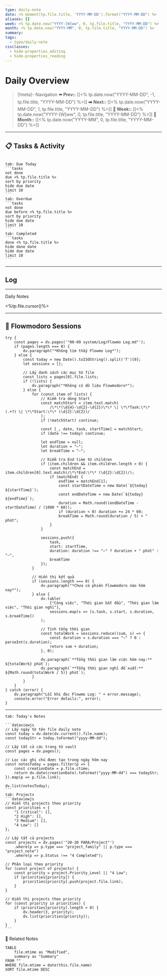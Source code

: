 ```yaml
---
type: daily-note
date: <% moment(tp.file.title, 'YYYY-MM-DD').format("YYYY-MM-DD") %>
aliases: []
week: <% tp.date.now("YYYY-[W]ww", 0, tp.file.title, "YYYY-MM-DD") %>
month: <% tp.date.now("YYYY-MM", 0, tp.file.title, "YYYY-MM-DD") %>
summary: 
tags:
  - type/daily-note
cssclasses:
  - hide-properties_editing
  - hide-properties_reading
---
```


# Daily Overview

>[!meta]- Navigation
>**⬅️ Prev::** [[<% tp.date.now("YYYY-MM-DD", -1, tp.file.title, "YYYY-MM-DD") %>]]
>**➡️ Next::** [[<% tp.date.now("YYYY-MM-DD", 1, tp.file.title, "YYYY-MM-DD") %>]]
>**📅 Week::** [[<% tp.date.now("YYYY-[W]ww", 0, tp.file.title, "YYYY-MM-DD") %>]]
>**📆 Month::** [[<% tp.date.now("YYYY-MM", 0, tp.file.title, "YYYY-MM-DD") %>]]

---
## 📋 Tasks & Activity

```calendar-nav
```
````tabs
tab: Due Today
```tasks
not done
due <% tp.file.title %>
sort by priority
hide due date
limit 10
```
tab: Overdue
```tasks 
not done 
due before <% tp.file.title %>
sort by priority
hide due date
limit 10
```
tab: Completed
```tasks
done <% tp.file.title %>
hide done date
hide due date
limit 10
```
````


---
## Log
---

 Daily Notes

<%tp.file.cursor()%>

---
## 🍅 Flowmodoro Sessions
```dataviewjs
try {
    const pages = dv.pages('"00-09 system/Log/Flowmo Log.md"');
    if (pages.length === 0) {
        dv.paragraph("*Không tìm thấy Flowmo Log*");
    } else {
        const today = new Date().toISOString().split('T')[0];
        let sessions = [];

        // Lấy danh sách các mục từ file
        const lists = pages[0].file.lists;
        if (!lists) {
            dv.paragraph("*Không có dữ liệu Flowmodoro*");
        } else {
            for (const item of lists) {
                // Kiểm tra dòng Start
                const matchStart = item.text.match(
                    /\*\*(\d{4}-\d{2}-\d{2})\*\* \| \*\*Task:\*\* (.+?) \| \*\*Start:\*\* (\d{2}:\d{2})/
                );
                if (!matchStart) continue;

                const [_, date, task, startTime] = matchStart;
                if (date !== today) continue;

                let endTime = null;
                let duration = "—";
                let breakTime = "—";

                // Kiểm tra End time từ children
                if (item.children && item.children.length > 0) {
                    const matchEnd = item.children[0].text.match(/\*\*End:\*\* (\d{2}:\d{2})/);
                    if (matchEnd) {
                        endTime = matchEnd[1];
                        const startDateTime = new Date(`${today} ${startTime}`);
                        const endDateTime = new Date(`${today} ${endTime}`);
                        duration = Math.round((endDateTime - startDateTime) / (1000 * 60));
                        if (duration < 0) duration += 24 * 60;
                        breakTime = Math.round(duration / 5) + " phút";
                    }
                }

                sessions.push({
                    task,
                    start: startTime,
                    duration: duration !== "—" ? duration + " phút" : "—",
                    breakTime
                });
            }

            // Hiển thị kết quả
            if (sessions.length === 0) {
                dv.paragraph("*Chưa có phiên Flowmodoro nào hôm nay*");
            } else {
                dv.table(
                    ["Công việc", "Thời gian bắt đầu", "Thời gian làm việc", "Thời gian nghỉ"],
                    sessions.map(s => [s.task, s.start, s.duration, s.breakTime])
                );

                // Tính tổng thời gian
                const totalWork = sessions.reduce((sum, s) => {
                    const duration = s.duration === "—" ? 0 : parseInt(s.duration);
                    return sum + duration;
                }, 0);
                
                dv.paragraph(`**Tổng thời gian làm việc hôm nay:** ${totalWork} phút`);
                dv.paragraph(`**Tổng thời gian nghỉ đề xuất:** ${Math.round(totalWork / 5)} phút`);
            }
        }
    }
} catch (error) {
    dv.paragraph("Lỗi khi đọc Flowmo Log: " + error.message);
    console.error("Error details:", error);
}
```
---
````
tab: Today's Notes

```dataviewjs
// Lấy ngày từ tên file daily note
const today = dv.date(dv.current().file.name);
const todayStr = today.toFormat("yyyy-MM-dd");

// Lấy tất cả các trang từ vault
const pages = dv.pages();

// Lọc các ghi chú được tạo trong ngày hôm nay
const notesToday = pages.filter(p => {
    const creationDate = p.file.ctime;
    return dv.date(creationDate).toFormat("yyyy-MM-dd") === todayStr;
}).map(p => p.file.link);

dv.list(notesToday);
```
tab: Projects
```dataviewjs
// Hiển thị projects theo priority
const priorities = {
    "1 Critical": [],
    "2 High": [],
    "3 Medium": [],
    "4 Low": []
};

// Lấy tất cả projects
const projects = dv.pages('"20-30 PARA/Project"')
    .where(p => p.type === "project_family" || p.type === "project_note")
    .where(p => p.Status !== "4 Completed");

// Phân loại theo priority
for (const project of projects) {
    const priority = project.Priority_Level || "4 Low";
    if (priorities[priority]) {
        priorities[priority].push(project.file.link);
    }
}

// Hiển thị projects theo priority
for (const priority in priorities) {
    if (priorities[priority].length > 0) {
        dv.header(3, priority);
        dv.list(priorities[priority]);
    }
}
```
````


🔗 Related Notes
```dataview
TABLE 
    file.mtime as "Modified",
    summary as "Summary"
FROM ""
WHERE file.mtime = date(this.file.name)
SORT file.mtime DESC
``` 